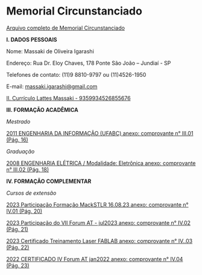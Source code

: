 # Memorial Circunstanciado
[Arquivo completo de Memorial Circunstanciado](https://github.com/massakiigarashi1/Memorial-Circunstanciado/blob/main/Memorial%20Circunstanciado%20-%20MASSAKI%20DE%20OLIVEIRA%20IGARASHI%20-%202024.pdf)

**I. DADOS PESSOAIS**

Nome: Massaki de Oliveira Igarashi

Endereço: Rua Dr. Eloy Chaves, 178 Ponte São João – Jundiaí - SP

Telefones de contato: (11)9 8810-9797 ou (11)4526-1950

E-mail: massaki.igarashi@gmail.com

[II. Currículo Lattes Massaki - 9359934526855676](https://lattes.cnpq.br/9359934526855676)

**III. FORMAÇÃO ACADÊMICA**

*Mestrado*

[2011 ENGENHARIA DA INFORMAÇÃO (UFABC) anexo: comprovante n° III.01 (Pág. 16)](https://github.com/massakiigarashi1/Memorial-Circunstanciado/blob/main/III.01%20-%20Diploma_MESTRADO%20(P%C3%A1g.%2016).pdf)

*Graduação*

[2008 ENGENHARIA ELÉTRICA / Modalidade: Eletrônica anexo: comprovante n° III.02 (Pág. 18)](https://github.com/massakiigarashi1/Memorial-Circunstanciado/blob/main/III.02%20-%20DIPLOMA%20GRADUA%C3%87%C3%83O%20(P%C3%A1g.%2018).pdf)

**IV. FORMAÇÃO COMPLEMENTAR**

*Cursos de extensão*

[2023 Participação Formação MackSTLR 16.08.23 anexo: comprovante n° IV.01 (Pág. 20)](https://github.com/massakiigarashi1/Memorial-Circunstanciado/blob/main/IV.01_Participa%C3%A7%C3%A3o%20Forma%C3%A7%C3%A3o%20MackSTLR%2016.08.23%20(P%C3%A1g.%2020).pdf)

[2023 Participação do VII Forum AT - jul2023 anexo: comprovante n° IV.02 (Pág. 21)](https://github.com/massakiigarashi1/Memorial-Circunstanciado/blob/main/IV.02_Participa%C3%A7%C3%A3o%20do%20VII%20Forum%20AT%20-%20jul2023%20(P%C3%A1g.%2021).pdf)

[2023 Certificado Treinamento Laser FABLAB anexo: comprovante n° IV..03 (Pág. 22)](https://github.com/massakiigarashi1/Memorial-Circunstanciado/blob/main/IV.03_Certificado%20Treinamento%20Laser%20FABLAB%20(P%C3%A1g.%2022).pdf)

[2022 CERTIFICADO IV Forum AT jan2022 anexo: comprovante n° IV.04 (Pág. 23)]()
